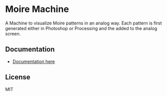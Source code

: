 # Moire Machine

A Machine to visualize Moire patterns in an analog way. Each pattern is first generated either in Photoshop or Processing and the added to the analog screen.

## Documentation

- [Documentation here](http://cvalenzuelab.com/works/moire/)

## License
MIT
